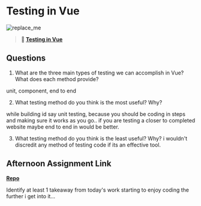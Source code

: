 # Testing in Vue

![replace_me](https://codeworks.blob.core.windows.net/public/assets/img/illustrations/placeholder.svg)

> **📖 [Testing in Vue](https://codeworksacademy.com/fs-student-guide/resources/wk8-9/04-Vue-Testing)**

## Questions

1. What are the three main types of testing we can accomplish in Vue? What does each method provide?


unit, component, end to end


2. What testing method do you think is the most useful? Why?

while building id say unit testing, because you should be coding in steps and making sure it works as you go.. if you are testing a closer to completed website maybe end to end in would be better.




3. What testing method do you think is the least useful? Why?
i wouldn't discredit any method of testing code if its an effective tool.



## Afternoon Assignment Link

**[Repo](https://github.com/good-ol-peekers/<ASSIGNMENT_REPO>)**

Identify at least 1 takeaway from today's work
starting to enjoy coding the further i get into it...